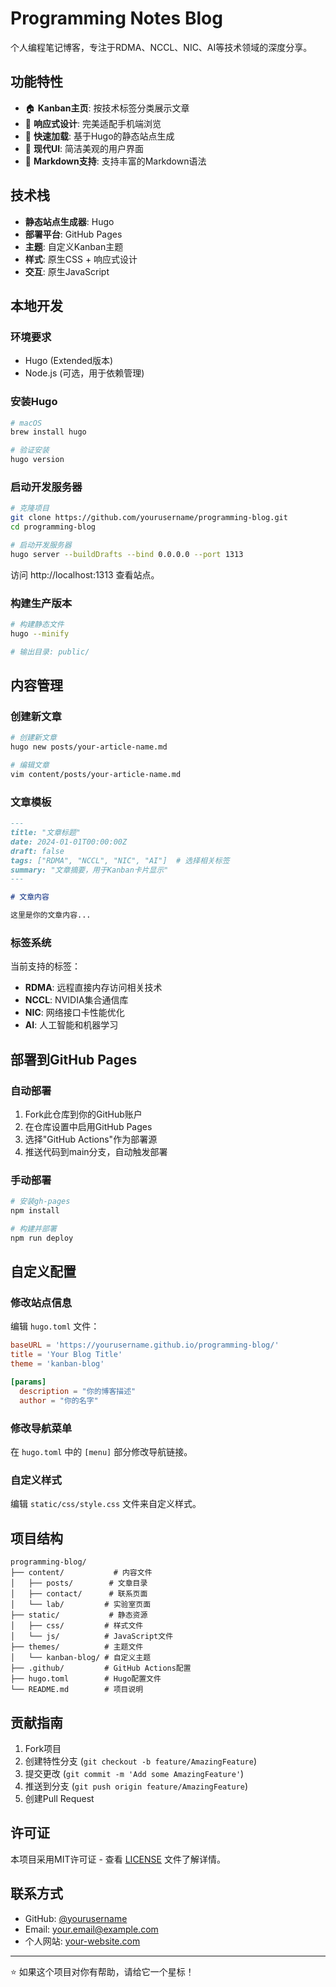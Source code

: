 # Programming Notes Blog

个人编程笔记博客，专注于RDMA、NCCL、NIC、AI等技术领域的深度分享。

## 功能特性

- 🏠 **Kanban主页**: 按技术标签分类展示文章
- 📱 **响应式设计**: 完美适配手机端浏览
- 🚀 **快速加载**: 基于Hugo的静态站点生成
- 🎨 **现代UI**: 简洁美观的用户界面
- 📝 **Markdown支持**: 支持丰富的Markdown语法

## 技术栈

- **静态站点生成器**: Hugo
- **部署平台**: GitHub Pages
- **主题**: 自定义Kanban主题
- **样式**: 原生CSS + 响应式设计
- **交互**: 原生JavaScript

## 本地开发

### 环境要求

- Hugo (Extended版本)
- Node.js (可选，用于依赖管理)

### 安装Hugo

```bash
# macOS
brew install hugo

# 验证安装
hugo version
```

### 启动开发服务器

```bash
# 克隆项目
git clone https://github.com/yourusername/programming-blog.git
cd programming-blog

# 启动开发服务器
hugo server --buildDrafts --bind 0.0.0.0 --port 1313
```

访问 http://localhost:1313 查看站点。

### 构建生产版本

```bash
# 构建静态文件
hugo --minify

# 输出目录: public/
```

## 内容管理

### 创建新文章

```bash
# 创建新文章
hugo new posts/your-article-name.md

# 编辑文章
vim content/posts/your-article-name.md
```

### 文章模板

```markdown
---
title: "文章标题"
date: 2024-01-01T00:00:00Z
draft: false
tags: ["RDMA", "NCCL", "NIC", "AI"]  # 选择相关标签
summary: "文章摘要，用于Kanban卡片显示"
---

# 文章内容

这里是你的文章内容...
```

### 标签系统

当前支持的标签：
- **RDMA**: 远程直接内存访问相关技术
- **NCCL**: NVIDIA集合通信库
- **NIC**: 网络接口卡性能优化
- **AI**: 人工智能和机器学习

## 部署到GitHub Pages

### 自动部署

1. Fork此仓库到你的GitHub账户
2. 在仓库设置中启用GitHub Pages
3. 选择"GitHub Actions"作为部署源
4. 推送代码到main分支，自动触发部署

### 手动部署

```bash
# 安装gh-pages
npm install

# 构建并部署
npm run deploy
```

## 自定义配置

### 修改站点信息

编辑 `hugo.toml` 文件：

```toml
baseURL = 'https://yourusername.github.io/programming-blog/'
title = 'Your Blog Title'
theme = 'kanban-blog'

[params]
  description = "你的博客描述"
  author = "你的名字"
```

### 修改导航菜单

在 `hugo.toml` 中的 `[menu]` 部分修改导航链接。

### 自定义样式

编辑 `static/css/style.css` 文件来自定义样式。

## 项目结构

```
programming-blog/
├── content/           # 内容文件
│   ├── posts/        # 文章目录
│   ├── contact/      # 联系页面
│   └── lab/         # 实验室页面
├── static/           # 静态资源
│   ├── css/         # 样式文件
│   └── js/          # JavaScript文件
├── themes/          # 主题文件
│   └── kanban-blog/ # 自定义主题
├── .github/         # GitHub Actions配置
├── hugo.toml        # Hugo配置文件
└── README.md        # 项目说明
```

## 贡献指南

1. Fork项目
2. 创建特性分支 (`git checkout -b feature/AmazingFeature`)
3. 提交更改 (`git commit -m 'Add some AmazingFeature'`)
4. 推送到分支 (`git push origin feature/AmazingFeature`)
5. 创建Pull Request

## 许可证

本项目采用MIT许可证 - 查看 [LICENSE](LICENSE) 文件了解详情。

## 联系方式

- GitHub: [@yourusername](https://github.com/yourusername)
- Email: your.email@example.com
- 个人网站: [your-website.com](https://your-website.com)

---

⭐ 如果这个项目对你有帮助，请给它一个星标！
